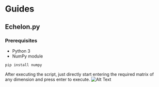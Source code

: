 
# Guides

## Echelon.py

### Prerequisites

- Python 3
- NumPy module

```bash
pip install numpy
```
    
After executing the script, 
just directly start entering the required matrix of any dimension and press enter to execute.
![Alt Text](https://github.com/stealthspectre/Miscellaneous_Codes/blob/main/README_files/tutorial_echelon.gif?raw=true)

